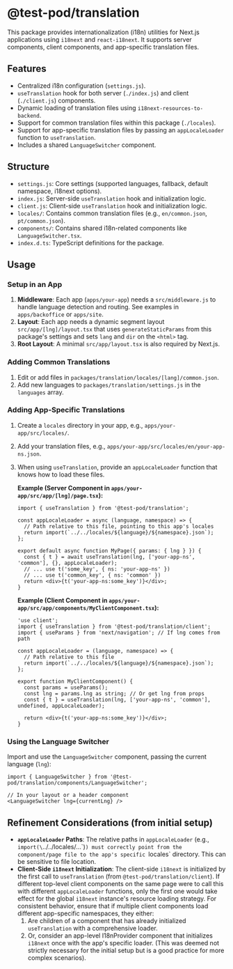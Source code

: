 # @test-pod/translation

This package provides internationalization (i18n) utilities for Next.js applications using `i18next` and `react-i18next`. It supports server components, client components, and app-specific translation files.

## Features

- Centralized i18n configuration (`settings.js`).
- `useTranslation` hook for both server (`./index.js`) and client (`./client.js`) components.
- Dynamic loading of translation files using `i18next-resources-to-backend`.
- Support for common translation files within this package (`./locales`).
- Support for app-specific translation files by passing an `appLocaleLoader` function to `useTranslation`.
- Includes a shared `LanguageSwitcher` component.

## Structure

- `settings.js`: Core settings (supported languages, fallback, default namespace, i18next options).
- `index.js`: Server-side `useTranslation` hook and initialization logic.
- `client.js`: Client-side `useTranslation` hook and initialization logic.
- `locales/`: Contains common translation files (e.g., `en/common.json`, `pt/common.json`).
- `components/`: Contains shared i18n-related components like `LanguageSwitcher.tsx`.
- `index.d.ts`: TypeScript definitions for the package.

## Usage

### Setup in an App

1.  **Middleware**: Each app (`apps/your-app`) needs a `src/middleware.js` to handle language detection and routing. See examples in `apps/backoffice` or `apps/site`.
2.  **Layout**: Each app needs a dynamic segment layout `src/app/[lng]/layout.tsx` that uses `generateStaticParams` from this package's settings and sets `lang` and `dir` on the `<html>` tag.
3.  **Root Layout**: A minimal `src/app/layout.tsx` is also required by Next.js.

### Adding Common Translations

1.  Edit or add files in `packages/translation/locales/[lang]/common.json`.
2.  Add new languages to `packages/translation/settings.js` in the `languages` array.

### Adding App-Specific Translations

1.  Create a `locales` directory in your app, e.g., `apps/your-app/src/locales/`.
2.  Add your translation files, e.g., `apps/your-app/src/locales/en/your-app-ns.json`.
3.  When using `useTranslation`, provide an `appLocaleLoader` function that knows how to load these files.

    **Example (Server Component in `apps/your-app/src/app/[lng]/page.tsx`):**
    ```tsx
    import { useTranslation } from '@test-pod/translation';

    const appLocaleLoader = async (language, namespace) => {
      // Path relative to this file, pointing to this app's locales
      return import(`../../locales/${language}/${namespace}.json`);
    };

    export default async function MyPage({ params: { lng } }) {
      const { t } = await useTranslation(lng, ['your-app-ns', 'common'], {}, appLocaleLoader);
      // ... use t('some_key', { ns: 'your-app-ns' })
      // ... use t('common_key', { ns: 'common' })
      return <div>{t('your-app-ns:some_key')}</div>;
    }
    ```

    **Example (Client Component in `apps/your-app/src/app/components/MyClientComponent.tsx`):**
    ```tsx
    'use client';
    import { useTranslation } from '@test-pod/translation/client';
    import { useParams } from 'next/navigation'; // If lng comes from path

    const appLocaleLoader = (language, namespace) => {
      // Path relative to this file
      return import(`../../locales/${language}/${namespace}.json`);
    };

    export function MyClientComponent() {
      const params = useParams();
      const lng = params.lng as string; // Or get lng from props
      const { t } = useTranslation(lng, ['your-app-ns', 'common'], undefined, appLocaleLoader);

      return <div>{t('your-app-ns:some_key')}</div>;
    }
    ```

### Using the Language Switcher

Import and use the `LanguageSwitcher` component, passing the current language (`lng`):

```tsx
import { LanguageSwitcher } from '@test-pod/translation/components/LanguageSwitcher';

// In your layout or a header component
<LanguageSwitcher lng={currentLng} />
```

## Refinement Considerations (from initial setup)

*   **`appLocaleLoader` Paths**: The relative paths in `appLocaleLoader` (e.g., `import(\`../../locales/...\`)`) must correctly point from the component/page file to the app's specific `locales` directory. This can be sensitive to file location.
*   **Client-Side `i18next` Initialization**: The client-side `i18next` is initialized by the first call to `useTranslation` (from `@test-pod/translation/client`). If different top-level client components on the same page were to call this with different `appLocaleLoader` functions, only the first one would take effect for the global `i18next` instance's resource loading strategy. For consistent behavior, ensure that if multiple client components load different app-specific namespaces, they either:
    1.  Are children of a component that has already initialized `useTranslation` with a comprehensive loader.
    2.  Or, consider an app-level I18nProvider component that initializes `i18next` once with the app's specific loader. (This was deemed not strictly necessary for the initial setup but is a good practice for more complex scenarios).
```
